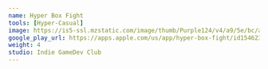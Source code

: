 ```yaml
---
name: Hyper Box Fight
tools: [Hyper-Casual]
image: https://is5-ssl.mzstatic.com/image/thumb/Purple124/v4/a9/5e/bc/a95ebce4-bf15-e722-cf3e-8f581cf4149d/AppIcon-0-0-1x_U007emarketing-0-0-0-7-0-0-sRGB-0-0-0-GLES2_U002c0-512MB-85-220-0-0.png/492x0w.webp
google_play_url: https://apps.apple.com/us/app/hyper-box-fight/id1546231319
weight: 4
studio: Indie GameDev Club
---
```

